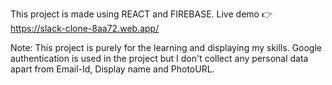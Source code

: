 This project is made using REACT and FIREBASE.
Live demo 👉 https://slack-clone-8aa72.web.app/


Note:
This project is purely for the learning and displaying my skills.
Google authentication is used in the project but I don't collect any personal data apart from Email-Id, Display name and PhotoURL.
